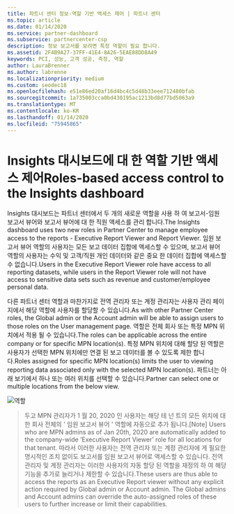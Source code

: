 ```yaml
---
title: 파트너 센터 정보-역할 기반 액세스 제어 | 파트너 센터
ms.topic: article
ms.date: 01/14/2020
ms.service: partner-dashboard
ms.subservice: partnercenter-csp
description: 정보 보고서를 보려면 특정 역할이 필요 합니다.
ms.assetid: 2F4B9A27-37FF-41E4-8A26-5EAE88DD8A49
keywords: PCI, 성능, 고객 성공, 측정, 역할
author: LauraBrenner
ms.author: labrenne
ms.localizationpriority: medium
ms.custom: seodec18
ms.openlocfilehash: e51e86ed20af16d4bc4c5d48b33eee712480bfab
ms.sourcegitcommit: 1a735003cca0bd430195ac1213bd8d77bd5063a9
ms.translationtype: MT
ms.contentlocale: ko-KR
ms.lasthandoff: 01/14/2020
ms.locfileid: "75945865"
---
```

# <a name="roles-based-access-control-to-the-insights-dashboard"></a><span data-ttu-id="ec55a-104">Insights 대시보드에 대 한 역할 기반 액세스 제어</span><span class="sxs-lookup"><span data-stu-id="ec55a-104">Roles-based access control to the Insights dashboard</span></span>

<span data-ttu-id="ec55a-105">Insights 대시보드는 파트너 센터에서 두 개의 새로운 역할을 사용 하 여 보고서-임원 보고서 뷰어와 보고서 뷰어에 대 한 직원 액세스를 관리 합니다.</span><span class="sxs-lookup"><span data-stu-id="ec55a-105">The Insights dashboard uses two new roles in Partner Center to manage employee access to the reports - Executive Report Viewer and Report Viewer.</span></span>  <span data-ttu-id="ec55a-106">임원 보고서 뷰어 역할의 사용자는 모든 보고 데이터 집합에 액세스할 수 있으며, 보고서 뷰어 역할의 사용자는 수익 및 고객/직원 개인 데이터와 같은 중요 한 데이터 집합에 액세스할 수 없습니다.</span><span class="sxs-lookup"><span data-stu-id="ec55a-106">Users in the Executive Report Viewer role have access to all reporting datasets, while users in the Report Viewer role will not have access to sensitive data sets such as revenue and customer/employee personal data.</span></span>  

<span data-ttu-id="ec55a-107">다른 파트너 센터 역할과 마찬가지로 전역 관리자 또는 계정 관리자는 사용자 관리 페이지에서 해당 역할에 사용자를 할당할 수 있습니다.</span><span class="sxs-lookup"><span data-stu-id="ec55a-107">As with other Partner Center roles, the Global admin or the Account admin will be able to assign users to those roles on the User management page.</span></span> <span data-ttu-id="ec55a-108">역할은 전체 회사 또는 특정 MPN 위치에서 적용 될 수 있습니다.</span><span class="sxs-lookup"><span data-stu-id="ec55a-108">The roles can be applicable across the entire company or for specific MPN location(s).</span></span> <span data-ttu-id="ec55a-109">특정 MPN 위치에 대해 할당 된 역할은 사용자가 선택한 MPN 위치에만 연결 된 보고 데이터를 볼 수 있도록 제한 합니다.</span><span class="sxs-lookup"><span data-stu-id="ec55a-109">Roles assigned for specific MPN location(s) limits the user to viewing reporting data associated only with the selected MPN location(s).</span></span> <span data-ttu-id="ec55a-110">파트너는 아래 보기에서 하나 또는 여러 위치를 선택할 수 있습니다.</span><span class="sxs-lookup"><span data-stu-id="ec55a-110">Partner can select one or multiple locations from the below view.</span></span>

![역할](images/pci/roles.png)

><span data-ttu-id="ec55a-112">두고 MPN 관리자가 1 월 20, 2020 인 사용자는 해당 테 넌 트의 모든 위치에 대 한 회사 전체의 ' 임원 보고서 뷰어 ' 역할에 자동으로 추가 됩니다.</span><span class="sxs-lookup"><span data-stu-id="ec55a-112">[Note] Users who are MPN admins as of Jan 20th, 2020 are automatically added to the company-wide ‘Executive Report Viewer’ role for all locations for that tenant.</span></span> <span data-ttu-id="ec55a-113">따라서 이러한 사용자는 전역 관리자 또는 계정 관리자에 게 필요한 명시적인 조치 없이도 보고서를 임원 보고서 뷰어로 액세스할 수 있습니다. 전역 관리자 및 계정 관리자는 이러한 사용자의 자동 할당 된 역할을 재정의 하 여 해당 기능을 추가로 늘리거나 제한할 수 있습니다.</span><span class="sxs-lookup"><span data-stu-id="ec55a-113">These users are thus able to access the reports as an Executive Report viewer without any explicit action required by Global admin or Account admin. The Global admins and Account admins can override the auto-assigned roles of these users to further increase or limit their capabilities.</span></span>